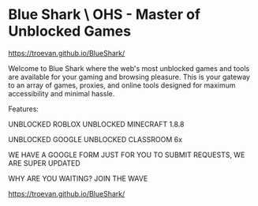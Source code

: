 # Blue Shark \ OHS - Master of Unblocked Games
https://troevan.github.io/BlueShark/

Welcome to Blue Shark where the web's most unblocked games and tools are available for your gaming and browsing pleasure. This is your gateway to an array of games, proxies, and online tools designed for maximum accessibility and minimal hassle.

Features:

UNBLOCKED ROBLOX
UNBLOCKED MINECRAFT 1.8.8

UNBLOCKED GOOGLE
UNBLOCKED CLASSROOM 6x

WE HAVE A GOOGLE FORM JUST FOR YOU TO SUBMIT REQUESTS, WE ARE SUPER UPDATED

WHY ARE YOU WAITING? JOIN THE WAVE

https://troevan.github.io/BlueShark/
